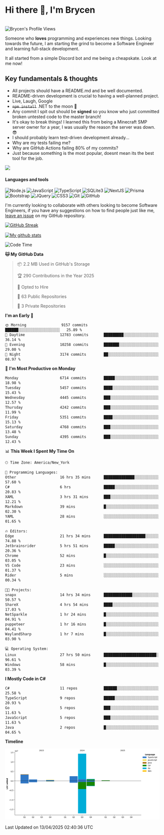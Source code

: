 # Hi there 👋, I'm Brycen

<br>
<img src="https://komarev.com/ghpvc/?username=BrycensRanch" alt="Brycen's Profile Views" />

Someone who **loves** programming and experiences new things. Looking towards the future, I am starting the grind to become a Software Engineer and learning full-stack development.

It all started from a simple Discord bot and me being a cheapskate. Look at me now!

## Key fundamentals & thoughts

- All projects should have a README.md and be well documented.
- README-driven development is crucial to having a well-planned project.
- Live, Laugh, Google
- ~~`npm install`~~ .NET to the moon 🚀
- Any commit I spit out should be **signed** so you know who just committed broken untested code to the master branch!
- It's okay to break things! I learned this from being a Minecraft SMP server owner for a year, I was usually the reason the server was down. 😎
- I should probably learn test-driven development already...
- Why are my tests failing me?
- Why are GitHub Actions failing 80% of my commits? 
- Just because something is the most popular, doesnt mean its the best tool for the job.

<img src="https://res.cloudinary.com/practicaldev/image/fetch/s--OoBLh7-Q--/c_limit%2Cf_auto%2Cfl_progressive%2Cq_auto%2Cw_880/https://cdn-images-1.medium.com/max/1614/1%2A8BlqJ8lNVZzuRjAg1mZ50w.png" height="400"/>

<h4>Languages and tools</h4>
<p>
  <img src="https://img.shields.io/badge/node.js%20-%2343853D.svg?&style=for-the-badge&logo=node.js&logoColor=white" alt="Node.js" />
  <img src="https://img.shields.io/badge/javascript%20-%23323330.svg?&style=for-the-badge&logo=javascript&logoColor=%23F7DF1E" alt="JavaScript" />
  <img src="https://img.shields.io/badge/typescript%20-%23323330.svg?&style=for-the-badge&logo=typescript&logoColor=#3467eb" alt="TypeScript" />
  <img src="https://img.shields.io/badge/sqlite3%20-%23323330.svg?&style=for-the-badge&logo=sqlite&logoColor=#3467eb" alt="SQLite3" />
  <img src="https://img.shields.io/badge/Next.JS%20-%23323330.svg?&style=for-the-badge&logo=next.js&logoColor=#3467eb" alt="NextJS" />
  <img src="https://img.shields.io/badge/Prisma%20-%23323330.svg?&style=for-the-badge&logo=prisma&logoColor=#3467eb" alt="Prisma" />
  <img src="https://img.shields.io/badge/bootstrap%20-%23323330.svg?&style=for-the-badge&logo=bootstrap" alt="Bootstrap" />
  <img src="https://img.shields.io/badge/jquery%20-%23323330.svg?&style=for-the-badge&logo=jquery" alt="JQuery" />
  <img src="https://img.shields.io/badge/css3%20-%23323330.svg?&style=for-the-badge&logo=css3" alt="CSS3" />
  <img src="https://img.shields.io/badge/git%20-%23323330.svg?&style=for-the-badge&logo=git" alt="Git" />
  <img src="https://img.shields.io/badge/github%20-%23323330.svg?&style=for-the-badge&logo=github" alt="GitHub" />
</p>

 I'm currently looking to collaborate with others looking to become Software Engineers, if you have any suggestions on how to find people just like me, [leave an issue](https://github.com/BrycensRanch/BrycensRanch/issues/new) on my GitHub repository.
 
 <p><a href="https://git.io/streak-stats"><img src=https://github-readme-streak-stats-eight.vercel.app?refreshcache12&user=BrycensRanch&amp;theme=dark&amp;hide_border=true&fire=EB5454&amp;ring=0CEB19" alt="GitHub Streak"></a></p>

<a href="https://github.com/anuraghazra/github-readme-stats">
  <img align="center" src="https://github-readme-stats.anuraghazra1.vercel.app/api?username=BrycensRanch&show_icons=true&line_height=27&include_all_commits=true" alt="My github stats" />
</a>

<!--START_SECTION:waka-->
![Code Time](http://img.shields.io/badge/Code%20Time-1%2C900%20hrs%2028%20mins-blue)

**🐱 My GitHub Data** 

> 📦 2.2 MB Used in GitHub's Storage 
 > 
> 🏆 290 Contributions in the Year 2025
 > 
> 💼 Opted to Hire
 > 
> 📜 63 Public Repositories 
 > 
> 🔑 3 Private Repositories 
 > 
**I'm an Early 🐤** 

```text
🌞 Morning                9157 commits        ██████░░░░░░░░░░░░░░░░░░░   25.89 % 
🌆 Daytime                12783 commits       █████████░░░░░░░░░░░░░░░░   36.14 % 
🌃 Evening                10258 commits       ███████░░░░░░░░░░░░░░░░░░   29.00 % 
🌙 Night                  3174 commits        ██░░░░░░░░░░░░░░░░░░░░░░░   08.97 % 
```
📅 **I'm Most Productive on Monday** 

```text
Monday                   6714 commits        █████░░░░░░░░░░░░░░░░░░░░   18.98 % 
Tuesday                  5457 commits        ████░░░░░░░░░░░░░░░░░░░░░   15.43 % 
Wednesday                4445 commits        ███░░░░░░░░░░░░░░░░░░░░░░   12.57 % 
Thursday                 4242 commits        ███░░░░░░░░░░░░░░░░░░░░░░   11.99 % 
Friday                   5351 commits        ████░░░░░░░░░░░░░░░░░░░░░   15.13 % 
Saturday                 4768 commits        ███░░░░░░░░░░░░░░░░░░░░░░   13.48 % 
Sunday                   4395 commits        ███░░░░░░░░░░░░░░░░░░░░░░   12.43 % 
```


📊 **This Week I Spent My Time On** 

```text
🕑︎ Time Zone: America/New_York

💬 Programming Languages: 
Other                    16 hrs 35 mins      ██████████████░░░░░░░░░░░   57.60 % 
C#                       6 hrs               █████░░░░░░░░░░░░░░░░░░░░   20.83 % 
XAML                     3 hrs 31 mins       ███░░░░░░░░░░░░░░░░░░░░░░   12.21 % 
Markdown                 39 mins             █░░░░░░░░░░░░░░░░░░░░░░░░   02.30 % 
YAML                     28 mins             ░░░░░░░░░░░░░░░░░░░░░░░░░   01.65 % 

🔥 Editors: 
Edge                     21 hrs 34 mins      ███████████████████░░░░░░   74.88 % 
Jetbrainsrider           5 hrs 51 mins       █████░░░░░░░░░░░░░░░░░░░░   20.36 % 
Chrome                   52 mins             █░░░░░░░░░░░░░░░░░░░░░░░░   03.05 % 
VS Code                  23 mins             ░░░░░░░░░░░░░░░░░░░░░░░░░   01.37 % 
Rider                    5 mins              ░░░░░░░░░░░░░░░░░░░░░░░░░   00.34 % 

🐱‍💻 Projects: 
snapx                    14 hrs 34 mins      █████████████░░░░░░░░░░░░   50.57 % 
ShareX                   4 hrs 54 mins       ████░░░░░░░░░░░░░░░░░░░░░   17.03 % 
NetSparkle               1 hr 24 mins        █░░░░░░░░░░░░░░░░░░░░░░░░   04.91 % 
puppeteer                1 hr 16 mins        █░░░░░░░░░░░░░░░░░░░░░░░░   04.41 % 
WaylandSharp             1 hr 7 mins         █░░░░░░░░░░░░░░░░░░░░░░░░   03.90 % 

💻 Operating System: 
Linux                    27 hrs 50 mins      ████████████████████████░   96.61 % 
Windows                  58 mins             █░░░░░░░░░░░░░░░░░░░░░░░░   03.39 % 
```

**I Mostly Code in C#** 

```text
C#                       11 repos            ██████░░░░░░░░░░░░░░░░░░░   25.58 % 
TypeScript               9 repos             █████░░░░░░░░░░░░░░░░░░░░   20.93 % 
Go                       5 repos             ███░░░░░░░░░░░░░░░░░░░░░░   11.63 % 
JavaScript               5 repos             ███░░░░░░░░░░░░░░░░░░░░░░   11.63 % 
Java                     2 repos             █░░░░░░░░░░░░░░░░░░░░░░░░   04.65 % 
```



**Timeline**

![Lines of Code chart](https://raw.githubusercontent.com/BrycensRanch/BrycensRanch/main/assets/bar_graph.png)


 Last Updated on 13/04/2025 02:40:36 UTC
<!--END_SECTION:waka-->

<!--
**BrycensRanch/BrycensRanch** is a ✨ _special_ ✨ repository because its `README.md` (this file) appears on your GitHub profile.

Here are some ideas to get you started:

- 🔭 I’m currently working on ...
- 🌱 I’m currently learning ...
- 👯 I’m looking to collaborate on ...
- 🤔 I’m looking for help with ...
- 💬 Ask me about ...
- 📫 How to reach me: ...
- 😄 Pronouns: ...
- ⚡ Fun fact: ...
-->
